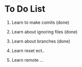 # To Do List

1. Learn to make comits (done)
2. Learn about ignoring files (done)
3. Learn about branches (done)
4. Learn reset ect..


6. Learn remote ...
